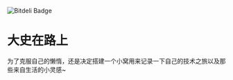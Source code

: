 ![Bitdeli Badge](https://ss1.bdstatic.com/70cFuXSh_Q1YnxGkpoWK1HF6hhy/it/u=2976595959,1894429398&fm=23&gp=0.jpg)

# 大史在路上

为了克服自己的懒惰，还是决定搭建一个小窝用来记录一下自己的技术之旅以及那些来自生活的小灵感~